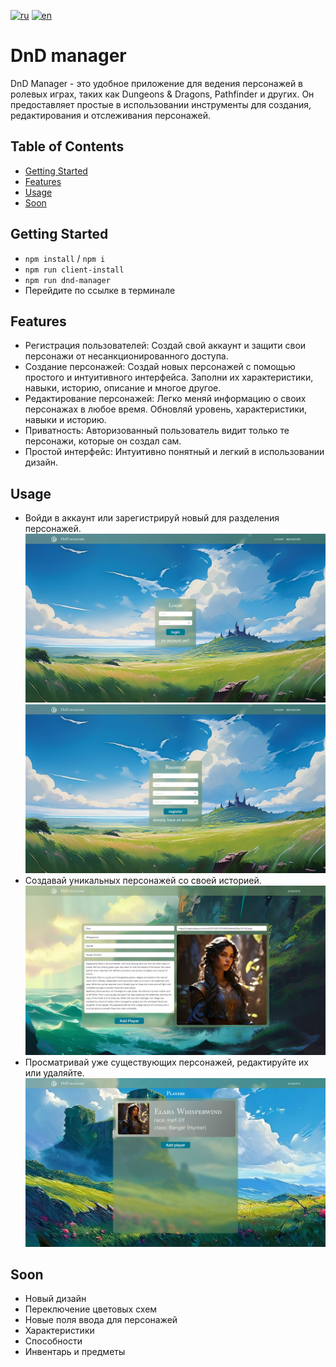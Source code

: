 [![ru](https://img.shields.io/badge/lang-ru-green.svg)](https://github.com/DennyToxin/DnD-manager/blob/main/README.ru.md)
[![en](https://img.shields.io/badge/lang-en-red.svg)](https://github.com/DennyToxin/DnD-manager/blob/main/README.md)

# DnD manager

DnD Manager - это удобное приложение для ведения персонажей в ролевых играх, таких как Dungeons & Dragons, Pathfinder и других. Он предоставляет простые в использовании инструменты для создания, редактирования и отслеживания персонажей.

## Table of Contents

* [Getting Started](#getting-started)
* [Features](#features)
* [Usage](#usage)
* [Soon](#soon)

## Getting Started

* `npm install` / `npm i`
* `npm run client-install`
* `npm run dnd-manager`
* Перейдите по ссылке в терминале

## Features

* Регистрация пользователей: Создай свой аккаунт и защити свои персонажи от несанкционированного доступа.
* Создание персонажей: Создай новых персонажей с помощью простого и интуитивного интерфейса. Заполни их характеристики, навыки, историю, описание и многое другое.
* Редактирование персонажей: Легко меняй информацию о своих персонажах в любое время. Обновляй уровень, характеристики, навыки и историю.
* Приватность: Авторизованный пользователь видит только те персонажи, которые он создал сам.
* Простой интерфейс: Интуитивно понятный и легкий в использовании дизайн.

## Usage

* Войди в аккаунт или зарегистрируй новый для разделения персонажей.
![ScreenShot](./images/view_1.png)
![ScreenShot](./images/view_2.png)
* Создавай уникальных персонажей со своей историей.
![ScreenShot](./images/view_3.png)
* Просматривай уже существующих персонажей, редактируйте их или удаляйте.
![ScreenShot](./images/view_4.png)

## Soon
* Новый дизайн
* Переключение цветовых схем
* Новые поля ввода для персонажей
* Характеристики
* Способности
* Инвентарь и предметы
